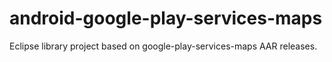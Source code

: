# android-google-play-services-maps
Eclipse library project based on google-play-services-maps AAR releases. 
